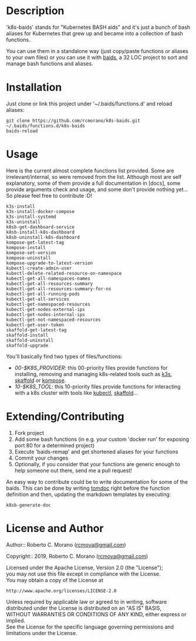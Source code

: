 # Description

'k8s-baids' stands for "Kubernetes BASH aids" and it's just a bunch of bash aliases for Kubernetes that grew up and became into a collection of bash functions.

You can use them in a standalone way (just copy/paste functions or aliases to your own files) or you can use it with [baids], a 32 LOC project to sort and manage bash functions and aliases.

# Installation

Just clone or link this project under '~/.baids/functions.d' and reload aliases:

```
git clone https://github.com/rcmorano/k8s-baids.git ~/.baids/functions.d/k8s-baids
baids-reload
```

# Usage

Here is the current almost complete functions list provided. Some are irrelevant/internal, so were removed from the list. 
Although most are self explanatory, some of them provide a full documentation in [docs], some provide arguments check and usage, and some don't provide nothing yet... So please feel free to contribute :D!

```
k3s-install
k3s-install-docker-compose
k3s-install-systemd
k3s-uninstall
k8sb-get-dashboard-service
k8sb-install-k8s-dashboard
k8sb-uninstall-k8s-dashboard
kompose-get-latest-tag
kompose-install
kompose-set-version
kompose-uninstall
kompose-upgrade-to-latest-version
kubectl-create-admin-user
kubectl-delete-related-resource-on-namespace
kubectl-get-all-namespaces-names
kubectl-get-all-resources-summary
kubectl-get-all-resources-summary-for-ns
kubectl-get-all-running-pods
kubectl-get-all-services
kubectl-get-namespaced-resources
kubectl-get-nodes-external-ips
kubectl-get-nodes-internal-ips
kubectl-get-not-namespaced-resources
kubectl-get-user-token
skaffold-get-latest-tag
skaffold-install
skaffold-uninstall
skaffold-upgrade
```

You'll basically find two types of files/functions:

* _00-$K8S_PROVIDER_: this 00-priority files provide functions for installing, removing and managing k8s-related tools such as [k3s], [skaffold] or [kompose].
* _10-$K8S_TOOL_: this 10-priority files provide functions for interacting with a k8s cluster with tools like [kubectl], [skaffold]...

# Extending/Contributing

1. Fork project
2. Add some bash functions (in e.g. your custom 'docker run' for exposing port 80 for a determined project)
3. Execute 'baids-remap' and get shortened aliases for your functions
4. Commit your changes
5. Optionally, if you consider that your functions are generic enough to help someone out there, send me a pull request! 

An easy way to contribute could be to write documentation for some of the baids. This can be done by writing [tomdoc](http://tomdoc.org/) right before the function definition and then, updating the markdown templates by executing:

```
k8sb-generate-doc
```

# License and Author                                                             
                                                                                 
Author:: Roberto C. Morano (<rcmova@gmail.com>)                                  
                                                                                 
Copyright:: 2019, Roberto C. Morano (<rcmova@gmail.com>)                         
                                                                                 
Licensed under the Apache License, Version 2.0 (the "License");                  
you may not use this file except in compliance with the License.                 
You may obtain a copy of the License at                                          
                                                                                 
    http://www.apache.org/licenses/LICENSE-2.0                                   
                                                                                 
Unless required by applicable law or agreed to in writing, software              
distributed under the License is distributed on an "AS IS" BASIS,                
WITHOUT WARRANTIES OR CONDITIONS OF ANY KIND, either express or implied.         
See the License for the specific language governing permissions and              
limitations under the License.

[baids]: https://github.com/rcmorano/baids
[k3s]: https://github.com/rancher/k3s
[kubectl]: https://github.com/kubernetes/kubectl
[kompose]: https://github.com/kubernetes/kompose
[skaffold]: https://github.com/GoogleContainerTools/skaffold
